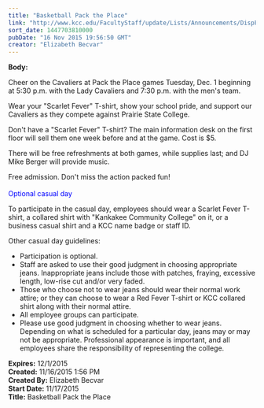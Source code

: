```yaml
---
title: "Basketball Pack the Place"
link: "http://www.kcc.edu/FacultyStaff/update/Lists/Announcements/DispForm.aspx?ID=2080"
sort_date: 1447703810000
pubDate: "16 Nov 2015 19:56:50 GMT"
creator: "Elizabeth Becvar"
---
```


<div><b>Body:</b> <div class="ExternalClassAC69271294614304A62F69596C1FD197"><p class="ExternalClass472CB9EED47D4B749AC3F860315447D8">​Cheer on the Cavaliers at Pack the Place games Tuesday, Dec. 1 beginning at 5:30 p.m. with the Lady Cavaliers and 7:30 p.m. with the men's team. </p>
<p class="ExternalClass472CB9EED47D4B749AC3F860315447D8">Wear your &quot;Scarlet Fever&quot; T-shirt, show your school pride, and support our Cavaliers as they compete against Prairie State College.</p>
<p class="ExternalClass472CB9EED47D4B749AC3F860315447D8">Don't have a &quot;Scarlet Fever&quot; T-shirt? The main information desk on the first floor will sell them one week before and at the game. Cost is $5.</p>
<p class="ExternalClass472CB9EED47D4B749AC3F860315447D8">There will be free refreshments at both games, while supplies last; and DJ Mike Berger will provide music. </p>
<p class="ExternalClass472CB9EED47D4B749AC3F860315447D8">Free admission. Don't miss the action packed fun!<br /><br /><span style="color:blue">Optional casual day</span></p>
<p class="ExternalClass472CB9EED47D4B749AC3F860315447D8"><span style="color:blue"></span>To participate in the casual day, employees should wear a Scarlet Fever T-shirt, a collared shirt with &quot;Kankakee Community College&quot; on it, or a business casual shirt and a KCC name badge or staff ID.</p>
<p class="ExternalClass472CB9EED47D4B749AC3F860315447D8">Other casual day guidelines: </p>
<div class="ExternalClass472CB9EED47D4B749AC3F860315447D8"><ul><li>Participation is optional.</li>
<li>Staff are asked to use their good judgment in choosing appropriate jeans. Inappropriate jeans include those with patches, fraying, excessive length, low-rise cut and/or very faded. </li>
<li>Those who choose not to wear jeans should wear their normal work attire; or they can choose to wear a Red Fever T-shirt or KCC collared shirt along with their normal attire. </li>
<li>All employee groups can participate. </li>
<li>Please use good judgment in choosing whether to wear jeans. Depending on what is scheduled for a particular day, jeans may or may not be appropriate. Professional appearance is important, and all employees share the responsibility of representing the college. <br /></li></ul></div></div></div>
<div><b>Expires:</b> 12/1/2015</div>
<div><b>Created:</b> 11/16/2015 1:56 PM</div>
<div><b>Created By:</b> Elizabeth Becvar</div>
<div><b>Start Date:</b> 11/17/2015</div>
<div><b>Title:</b> Basketball Pack the Place</div>
